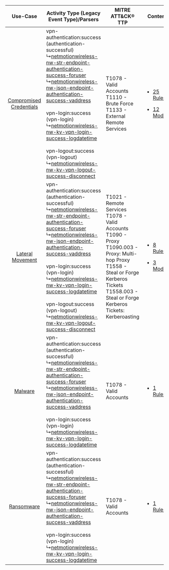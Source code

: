 |    Use-Case    | Activity Type (Legacy Event Type)/Parsers    | MITRE ATT&CK® TTP    | Content    |
|:----:| ---- | ---- | ---- |
| [Compromised Credentials](../../../UseCases/uc_compromised_credentials.md) |  vpn-authentication:success (authentication-successful)<br> ↳[netmotionwireless-nw-str-endpoint-authentication-success-foruser](Ps/pC_netmotionwirelessnwstrendpointauthenticationsuccessforuser.md)<br> ↳[netmotionwireless-nw-json-endpoint-authentication-success-vaddress](Ps/pC_netmotionwirelessnwjsonendpointauthenticationsuccessvaddress.md)<br><br> vpn-login:success (vpn-login)<br> ↳[netmotionwireless-nw-kv-vpn-login-success-logdatetime](Ps/pC_netmotionwirelessnwkvvpnloginsuccesslogdatetime.md)<br><br> vpn-logout:success (vpn-logout)<br> ↳[netmotionwireless-nw-kv-vpn-logout-success-disconnect](Ps/pC_netmotionwirelessnwkvvpnlogoutsuccessdisconnect.md)<br> | T1078 - Valid Accounts<br>T1110 - Brute Force<br>T1133 - External Remote Services<br>    | [<ul><li>25 Rules</li></ul><ul><li>12 Models</li></ul>](RM/r_m_netmotion_wireless_netmotion_wireless_Compromised_Credentials.md) |
|        [Lateral Movement](../../../UseCases/uc_lateral_movement.md)        |  vpn-authentication:success (authentication-successful)<br> ↳[netmotionwireless-nw-str-endpoint-authentication-success-foruser](Ps/pC_netmotionwirelessnwstrendpointauthenticationsuccessforuser.md)<br> ↳[netmotionwireless-nw-json-endpoint-authentication-success-vaddress](Ps/pC_netmotionwirelessnwjsonendpointauthenticationsuccessvaddress.md)<br><br> vpn-login:success (vpn-login)<br> ↳[netmotionwireless-nw-kv-vpn-login-success-logdatetime](Ps/pC_netmotionwirelessnwkvvpnloginsuccesslogdatetime.md)<br><br> vpn-logout:success (vpn-logout)<br> ↳[netmotionwireless-nw-kv-vpn-logout-success-disconnect](Ps/pC_netmotionwirelessnwkvvpnlogoutsuccessdisconnect.md)<br> | T1021 - Remote Services<br>T1078 - Valid Accounts<br>T1090 - Proxy<br>T1090.003 - Proxy: Multi-hop Proxy<br>T1558 - Steal or Forge Kerberos Tickets<br>T1558.003 - Steal or Forge Kerberos Tickets: Kerberoasting<br> | [<ul><li>8 Rules</li></ul><ul><li>3 Models</li></ul>](RM/r_m_netmotion_wireless_netmotion_wireless_Lateral_Movement.md)          |
|    [Malware](../../../UseCases/uc_malware.md)    |  vpn-authentication:success (authentication-successful)<br> ↳[netmotionwireless-nw-str-endpoint-authentication-success-foruser](Ps/pC_netmotionwirelessnwstrendpointauthenticationsuccessforuser.md)<br> ↳[netmotionwireless-nw-json-endpoint-authentication-success-vaddress](Ps/pC_netmotionwirelessnwjsonendpointauthenticationsuccessvaddress.md)<br><br> vpn-login:success (vpn-login)<br> ↳[netmotionwireless-nw-kv-vpn-login-success-logdatetime](Ps/pC_netmotionwirelessnwkvvpnloginsuccesslogdatetime.md)<br>    | T1078 - Valid Accounts<br>    | [<ul><li>1 Rules</li></ul>](RM/r_m_netmotion_wireless_netmotion_wireless_Malware.md)    |
|    [Ransomware](../../../UseCases/uc_ransomware.md)    |  vpn-authentication:success (authentication-successful)<br> ↳[netmotionwireless-nw-str-endpoint-authentication-success-foruser](Ps/pC_netmotionwirelessnwstrendpointauthenticationsuccessforuser.md)<br> ↳[netmotionwireless-nw-json-endpoint-authentication-success-vaddress](Ps/pC_netmotionwirelessnwjsonendpointauthenticationsuccessvaddress.md)<br><br> vpn-login:success (vpn-login)<br> ↳[netmotionwireless-nw-kv-vpn-login-success-logdatetime](Ps/pC_netmotionwirelessnwkvvpnloginsuccesslogdatetime.md)<br>    | T1078 - Valid Accounts<br>    | [<ul><li>1 Rules</li></ul>](RM/r_m_netmotion_wireless_netmotion_wireless_Ransomware.md)    |